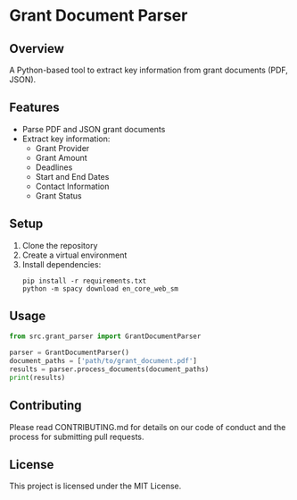 # Grant Document Parser

## Overview
A Python-based tool to extract key information from grant documents (PDF, JSON).

## Features
- Parse PDF and JSON grant documents
- Extract key information:
  - Grant Provider
  - Grant Amount
  - Deadlines
  - Start and End Dates
  - Contact Information
  - Grant Status

## Setup
1. Clone the repository
2. Create a virtual environment
3. Install dependencies:
   ```
   pip install -r requirements.txt
   python -m spacy download en_core_web_sm
   ```

## Usage
```python
from src.grant_parser import GrantDocumentParser

parser = GrantDocumentParser()
document_paths = ['path/to/grant_document.pdf']
results = parser.process_documents(document_paths)
print(results)
```

## Contributing
Please read CONTRIBUTING.md for details on our code of conduct and the process for submitting pull requests.

## License
This project is licensed under the MIT License.
